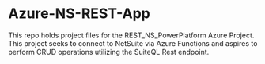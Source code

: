 # Azure-NS-REST-App
This repo holds project files for the REST_NS_PowerPlatform Azure Project. This project seeks to connect to NetSuite via Azure Functions and aspires to perform CRUD operations utilizing the SuiteQL Rest endpoint.
